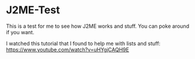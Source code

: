 # J2ME-Test

This is a test for me to see how J2ME works and stuff. You can poke around if you want.

I watched this tutorial that I found to help me with lists and stuff: https://www.youtube.com/watch?v=uHYgjCAQH9E
